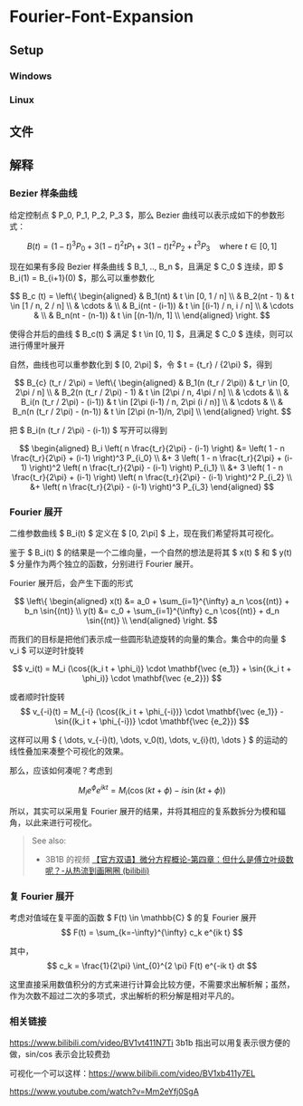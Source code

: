 # Fourier-Font-Expansion

## Setup

### Windows

### Linux


## 文件

## 解释

### Bezier 样条曲线

给定控制点 $ P_0, P_1, P_2, P_3 $，那么 Bezier 曲线可以表示成如下的参数形式：

$$
B(t) = (1-t)^3 P_0 + 3 (1-t)^2 t P_1 + 3 (1-t) t^2 P_2 + t^3 P_3 \quad \text{where}\ t \in [0, 1] 
$$

现在如果有多段 Bezier 样条曲线 $ B_1, .., B_n $，且满足 $ C_0 $ 连续，即 $ B_i(1) = B_{i+1}(0) $，那么可以重参数化

$$
B_c (t) = \left\{
\begin{aligned}
& B_1(nt) & t \in [0, 1 / n] \\
& B_2(nt - 1) & t \in [1 / n, 2 / n] \\
& \cdots &  \\
& B_i(nt - (i-1)) & t \in [(i-1) / n, i / n] \\
& \cdots &  \\
& B_n(nt - (n-1)) & t \in [(n-1)/n, 1] \\
\end{aligned}
\right.
$$

使得合并后的曲线 $ B_c(t) $ 满足 $ t \in [0, 1] $，且满足 $ C_0 $ 连续，则可以进行傅里叶展开

自然，曲线也可以重参数化到 $ [0, 2\pi] $，令 $ t = {t_r} / {2\pi} $，得到

$$
B_{c} (t_r / 2\pi) = \left\{
\begin{aligned}
& B_1(n (t_r / 2\pi)) & t_r \in [0, 2\pi / n] \\
& B_2(n (t_r / 2\pi) - 1) & t \in [2\pi / n, 4\pi / n] \\
& \cdots &  \\
& B_i(n (t_r / 2\pi) - (i-1)) & t \in [2\pi (i-1) / n, 2\pi (i / n)] \\
& \cdots &  \\
& B_n(n (t_r / 2\pi) - (n-1)) & t \in [2\pi (n-1)/n, 2\pi] \\
\end{aligned}
\right.
$$

把 $ B_i(n (t_r / 2\pi) - (i-1)) $ 写开可以得到

$$
\begin{aligned}
B_i \left( n \frac{t_r}{2\pi} - (i-1) \right) &= \left( 1 - n \frac{t_r}{2\pi} + (i-1) \right)^3 P_{i_0} \\
&+ 3 \left( 1 - n \frac{t_r}{2\pi} + (i-1) \right)^2 \left( n \frac{t_r}{2\pi} - (i-1) \right) P_{i_1} \\
&+ 3 \left( 1 - n \frac{t_r}{2\pi} + (i-1) \right) \left( n \frac{t_r}{2\pi} - (i-1) \right)^2 P_{i_2} \\
&+ \left( n \frac{t_r}{2\pi} - (i-1) \right)^3 P_{i_3}
\end{aligned}
$$

### Fourier 展开

二维参数曲线 $ B_i(t) $ 定义在 $ [0, 2\pi] $ 上，现在我们希望将其可视化。

鉴于 $ B_i(t) $ 的结果是一个二维向量，一个自然的想法是将其 $ x(t) $ 和 $ y(t) $ 分量作为两个独立的函数，分别进行 Fourier 展开。

Fourier 展开后，会产生下面的形式

$$
\left\{
\begin{aligned}
x(t) &= a_0 + \sum_{i=1}^{\infty} a_n \cos{(nt)} + b_n \sin{(nt)} \\
y(t) &= c_0 + \sum_{i=1}^{\infty} c_n \cos{(nt)} + d_n \sin{(nt)} \\
\end{aligned}
\right.
$$

而我们的目标是把他们表示成一些圆形轨迹旋转的向量的集合。集合中的向量 $ v_i $ 可以逆时针旋转

$$
v_i(t) = M_i (\cos{(k_i t + \phi_i)} \cdot \mathbf{\vec {e_1}} + \sin{(k_i t + \phi_i)} \cdot \mathbf{\vec {e_2}})
$$

或者顺时针旋转
$$
v_{-i}(t) = M_{-i} (\cos{(k_i t + \phi_{-i})} \cdot \mathbf{\vec {e_1}} - \sin{(k_i t + \phi_{-i})} \cdot \mathbf{\vec {e_2}})
$$

这样可以用 $ \{ \dots, v_{-i}(t), \dots, v_0(t), \dots, v_{i}(t), \dots \} $ 的运动的线性叠加来凑整个可视化的效果。

那么，应该如何凑呢？考虑到

$$
M_i e^{\phi} e^{ikt} = M_i (\cos{(kt + \phi)} - i\sin{(kt + \phi)})
$$

所以，其实可以采用复 Fourier 展开的结果，并将其相应的复系数拆分为模和辐角，以此来进行可视化。

> See also: 
> - 3B1B 的视频 [【官方双语】微分方程概论-第四章：但什么是傅立叶级数呢？-从热流到画圈圈 (bilibili)](https://www.bilibili.com/video/BV1vt411N7Ti)

### 复 Fourier 展开

考虑对值域在复平面的函数 $ F(t) \in \mathbb{C} $ 的复 Fourier 展开
$$
F(t) = \sum_{k=-\infty}^{\infty} c_k e^{ik t}
$$

其中，
$$
c_k = \frac{1}{2\pi} \int_{0}^{2 \pi} F(t) e^{-ik t} dt
$$

这里直接采用数值积分的方式来进行计算会比较方便，不需要求出解析解；虽然，作为次数不超过二次的多项式，求出解析的积分解是相对平凡的。



### 相关链接


https://www.bilibili.com/video/BV1vt411N7Ti 3b1b 指出可以用复表示很方便的做，sin/cos 表示会比较费劲

可视化一个可以这样：https://www.bilibili.com/video/BV1xb411y7EL

https://www.youtube.com/watch?v=Mm2eYfj0SgA
  